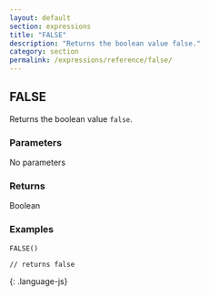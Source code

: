 ```yaml
---
layout: default
section: expressions
title: "FALSE"
description: "Returns the boolean value false."
category: section
permalink: /expressions/reference/false/
---
```


## FALSE

Returns the boolean value `false`.

### Parameters

No parameters

### Returns

Boolean

### Examples

~~~
FALSE()

// returns false
~~~
{: .language-js}